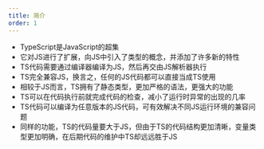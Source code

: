 ```yaml
---
title: 简介
order: 1
---
```


+ TypeScript是JavaScript的超集
+ 它对JS进行了扩展，向JS中引入了类型的概念，并添加了许多新的特性
+ TS代码需要通过编译器编译为JS，然后再交由JS解析器执行
+ TS完全兼容JS，换言之，任何的JS代码都可以直接当成TS使用
+ 相较于JS而言，TS拥有了静态类型，更加严格的语法，更强大的功能
+ TS可以在代码执行前就完成代码的检查，减小了运行时异常的出现的几率
+ TS代码可以编译为任意版本的JS代码，可有效解决不同JS运行环境的兼容问题
+ 同样的功能，TS的代码量要大于JS，但由于TS的代码结构更加清晰，变量类型更加明确，在后期代码的维护中TS却远远胜于JS